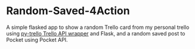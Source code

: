 # Random-Saved-4Action

A simple flasked app to show a random Trello card from my personal trello using [py-trello Trello API wrapper](https://github.com/sarumont/py-trello) and Flask, and a random saved post to Pocket using Pocket API.
